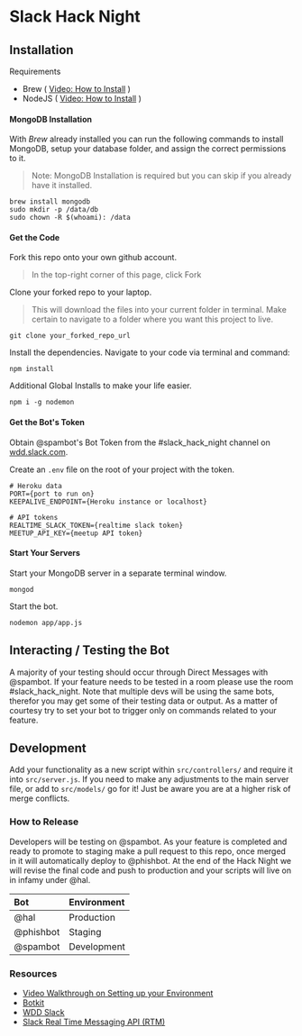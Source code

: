 # Slack Hack Night

## Installation
Requirements
* Brew ( [Video: How to Install](https://youtu.be/lI_2DWnYo8o) )
* NodeJS ( [Video: How to Install](https://youtu.be/sD4IQjyv9f8) )


#### MongoDB Installation

With _Brew_ already installed you can run the following commands to install MongoDB, setup your database folder, and assign the correct permissions to it.

> Note: MongoDB Installation is required but you can skip if you already have it installed.

```
brew install mongodb
sudo mkdir -p /data/db
sudo chown -R $(whoami): /data
```

#### Get the Code

Fork this repo onto your own github account.

>In the top-right corner of this page, click Fork

Clone your forked repo to your laptop.
> This will download the files into your current folder in terminal. Make certain to navigate to a folder where you want this project to live.

```
git clone your_forked_repo_url
```

Install the dependencies. Navigate to your code via terminal and command:

```
npm install
```

Additional Global Installs to make your life easier.

```
npm i -g nodemon
```
#### Get the Bot's Token

Obtain @spambot's Bot Token from the #slack_hack_night channel on [wdd.slack.com](https://wdd.slack.com).

Create an ```.env``` file on the root of your project with the token.

```
# Heroku data
PORT={port to run on}
KEEPALIVE_ENDPOINT={Heroku instance or localhost}

# API tokens
REALTIME_SLACK_TOKEN={realtime slack token}
MEETUP_API_KEY={meetup API token}
```

#### Start Your Servers

Start your MongoDB server in a separate terminal window.
```
mongod
```

Start the bot.

```
nodemon app/app.js
```

## Interacting / Testing the Bot

A majority of your testing should occur through Direct Messages with @spambot. If your feature needs to be tested in a room please use the room #slack_hack_night. Note that multiple devs will be using the same bots, therefor you may get some of their testing data or output. As a matter of courtesy try to set your bot to trigger only on commands related to your feature.

## Development

Add your functionality as a new script within ```src/controllers/``` and require it into ```src/server.js```. If you need to make any adjustments to the main server file, or add to ```src/models/``` go for it! Just be aware you are at a higher risk of merge conflicts.

### How to Release

Developers will be testing on @spambot. As your feature is completed and ready to promote to staging make a pull request to this repo, once merged in it will automatically deploy to @phishbot. At the end of the Hack Night we will revise the final code and push to production and your scripts will live on in infamy under @hal.

| Bot | Environment|
|:---|:---|
| @hal | Production |
| @phishbot | Staging |
| @spambot | Development |



### Resources

* [Video Walkthrough on Setting up your Environment](https://youtu.be/7KRkOCCpBCo)
* [Botkit](https://howdy.ai/botkit/)
* [WDD Slack](https://wdd.slack.com)
* [Slack Real Time Messaging API (RTM)](https://api.slack.com/rtm)
